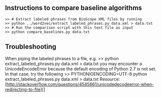 Instructions to compare baseline algorithms
------------------------------------------------------------
    >> # Extract labeled phrases from BioScope XML files by running
    >> python ../word2vec/extract_labeled_phrases.py data.xml > data.txt
    >> # Run the comparison script with this text file as input
    >> python compare_baselines.py data.txt


Troubleshooting
------------------------------------------------------------
When piping the labeled phrases to a file, e.g.
    >> python extract_labeled_phrases.py data.xml > data.txt
you may encounter a UnicodeEncodeError because the default encoding of Python
2.7 is not set. In that case, try the following
    >> PYTHONIOENCODING=UTF-8 python extract_labeled_phrases.py data.xml > data.txt
Resource:
[http://stackoverflow.com/questions/4545661/unicodedecodeerror-when-redirecting-to-file][]
